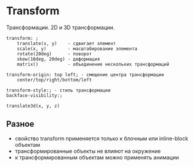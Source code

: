 # Transform
Трансформации. 2D и 3D трансформации.

    transform: ;
        translate(x, y)    - сдвигает элемент
        scale(x, y)        - масштабирование элемента
        rotate(20deg)      - поворот
        skew(10deg, 20deg) - деформация
        matrix()           - объединение нескольких трансформаций

    transform-origin: top left; - смещение центра трансформации
        center/top/right/bottom/left

    transform-style:; - стиль трансформации
    backface-visibility:;

    translate3d(x, y, z)

## Разное
- свойство transform применяется только к блочным или inline-block объектам
- трансформированные объекты не влияют на окружение
- к трансформированным объектам можно применять анимации